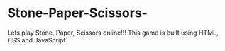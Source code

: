 # Stone-Paper-Scissors-
Lets play Stone, Paper, Scissors online!!! This game is built using HTML, CSS and JavaScript.
